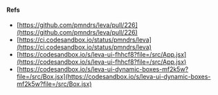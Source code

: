 #### Refs

* [https://github.com/pmndrs/leva/pull/226](https://github.com/pmndrs/leva/pull/226)
* [https://ci.codesandbox.io/status/pmndrs/leva](https://ci.codesandbox.io/status/pmndrs/leva)
* [https://codesandbox.io/s/leva-ui-fhhcf8?file=/src/App.jsx](https://codesandbox.io/s/leva-ui-fhhcf8?file=/src/App.jsx)
* [https://codesandbox.io/s/leva-ui-dynamic-boxes-mf2k5w?file=/src/Box.jsx](https://codesandbox.io/s/leva-ui-dynamic-boxes-mf2k5w?file=/src/Box.jsx)
